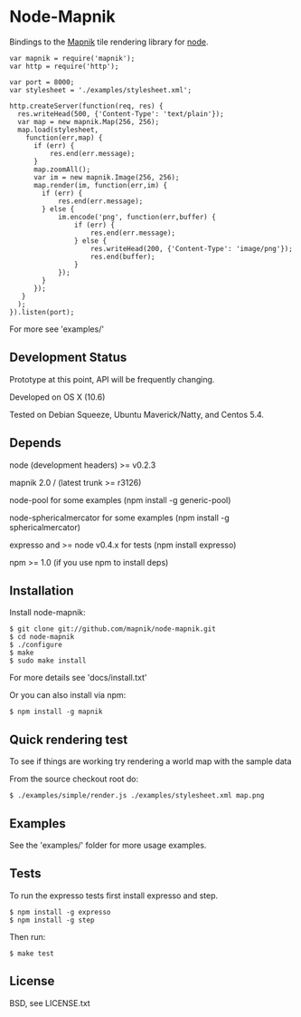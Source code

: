 
# Node-Mapnik
      
  Bindings to the [Mapnik](http://mapnik.org) tile rendering library for [node](http://nodejs.org).
  
    var mapnik = require('mapnik');
    var http = require('http');
    
    var port = 8000;
    var stylesheet = './examples/stylesheet.xml';
    
    http.createServer(function(req, res) {
      res.writeHead(500, {'Content-Type': 'text/plain'});
      var map = new mapnik.Map(256, 256);
      map.load(stylesheet,
        function(err,map) {
          if (err) {
              res.end(err.message);
          }
          map.zoomAll();
          var im = new mapnik.Image(256, 256);
          map.render(im, function(err,im) {
            if (err) {
                res.end(err.message);
            } else {
                im.encode('png', function(err,buffer) {
                    if (err) {
                        res.end(err.message);
                    } else {
                        res.writeHead(200, {'Content-Type': 'image/png'});
                        res.end(buffer);
                    }
                });
            }
          });
       }
      );
    }).listen(port);
  
  For more see 'examples/'


## Development Status
  
  Prototype at this point, API will be frequently changing.
  
  Developed on OS X (10.6)
  
  Tested on Debian Squeeze, Ubuntu Maverick/Natty, and Centos 5.4.
  

## Depends

  node (development headers) >= v0.2.3
  
  mapnik 2.0 / (latest trunk >= r3126)
  
  node-pool for some examples (npm install -g generic-pool)
 
  node-sphericalmercator for some examples (npm install -g sphericalmercator)
  
  expresso and >= node v0.4.x for tests (npm install expresso)
  
  npm >= 1.0 (if you use npm to install deps)


## Installation
  
  Install node-mapnik:
  
    $ git clone git://github.com/mapnik/node-mapnik.git
    $ cd node-mapnik
    $ ./configure
    $ make
    $ sudo make install

  For more details see 'docs/install.txt'

  Or you can also install via npm:
  
    $ npm install -g mapnik


## Quick rendering test

  To see if things are working try rendering a world map with the sample data
  
  From the source checkout root do:
  
    $ ./examples/simple/render.js ./examples/stylesheet.xml map.png

  
## Examples

  See the 'examples/' folder for more usage examples.


## Tests

  To run the expresso tests first install expresso and step.
  
    $ npm install -g expresso
    $ npm install -g step
  
  Then run:
  
    $ make test


## License

  BSD, see LICENSE.txt